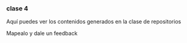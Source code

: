 ### clase 4 
Aquí puedes ver los contenidos generados en la clase de repositorios

Mapealo y dale un feedback 
